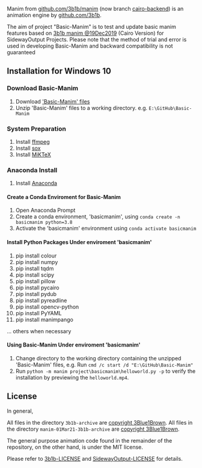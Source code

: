 Manim from [github.com/3b1b/manim](https://github.com/3b1b/manim) (now branch [cairo-backend](https://github.com/3b1b/manim/tree/cairo-backend)) is an animation engine 
by [github.com/3b1b](https://github.com/3b1b).

The aim of project "Basic-Manim" is to test and update basic manim features based on 
[3b1b manim @19Dec2019](https://github.com/3b1b/manim/tree/ba2f2f8840df37b2e7de2841c961d9a02b03c9e4) (Cairo Version) for SidewayOutput Projects. Please note that the method of trial and error is used in developing Basic-Manim and backward compatibility is not guaranteed

## Installation for Windows 10
### Download Basic-Manim
1. Download ['Basic-Manim' files](https://github.com/SidewayOutput/Basic-Manim/archive/main.zip)
2. Unzip 'Basic-Manim' files to a working directory. e.g. `E:\GitHub\Basic-Manim`

### System Preparation
1. Install [ffmpeg](https://www.ffmpeg.org)
2. Install [sox](http://sox.sourceforge.net)
3. Install [MiKTeX](https://miktex.org/download)

### Anaconda Install
1. Install [Anaconda](https://www.anaconda.com/products/individual)

#### Create a Conda Enviroment for Basic-Manim
1. Open Anaconda Prompt
2. Create a conda environment, 'basicmanim', using `conda create -n basicmanim python=3.8`
3. Activate the 'basicmanim' environment using `conda activate basicmanim`

#### Install Python Packages Under enviroment 'basicmanim'
1. pip install colour
2. pip install numpy
3. pip install tqdm
4. pip install scipy
5. pip install pillow
6. pip install pycairo
7. pip install pydub
8. pip install pyreadline
9. pip install opencv-python
10. pip install PyYAML
11. pip install manimpango

... others when necessary

#### Using Basic-Manim Under enviroment 'basicmanim'
1. Change directory to the working directory containing the unzipped 'Basic-Manim' files, e.g. Run `cmd /c start /d "E:\GitHub\Basic-Manim"`
2. Run `python -m manim project\basicmanim\helloworld.py -p` to verify the installation by previewing the `helloworld.mp4`.



## License

In general,

All files in the directory `3b1b-archive` are [copyright 3Blue1Brown](https://github.com/SidewayOutput/Basic-Manim/blob/main/manim-19Dec19-3b1b-archive/LICENSE).
All files in the directory `manim-01Mar21-3b1b-archive` are [copyright 3Blue1Brown](https://github.com/SidewayOutput/Basic-Manim/blob/main/manim-01Mar21-3b1b-archive/LICENSE.md).

The general purpose animation code found in the remainder of the repository, on the other hand, 
is under the MIT license.

Please refer to [3b1b-LICENSE](3b1b-LICENSE) and [SidewayOutput-LICENSE](SidewayOutput-LICENSE) for details.
